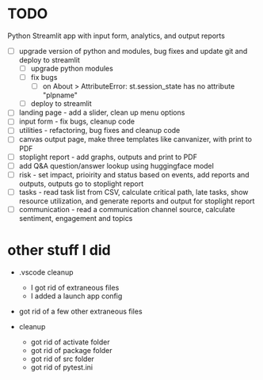 # TODO 

Python Streamlit app with input form, analytics, and output reports
- [ ] upgrade version of python and modules, bug fixes and update git and deploy to streamlit
    - [ ] upgrade python modules
    - [ ] fix bugs 
        - [ ] on About > AttributeError: st.session_state has no attribute "plpname"
    - [ ] deploy to streamlit 
- [ ] landing page - add a slider, clean up menu options
- [ ] input form - fix bugs, cleanup code
- [ ] utilities - refactoring, bug fixes and cleanup code
- [ ] canvas output page, make three templates like canvanizer, with print to PDF
- [ ] stoplight report - add graphs, outputs and print to PDF
- [ ] add Q&A question/answer lookup using huggingface model
- [ ] risk - set impact, prioirity and status based on events, add reports and outputs, outputs go to stoplight report
- [ ] tasks - read task list from CSV, calculate critical path, late tasks, show resource utilization, and generate reports and output for stoplight report
- [ ] communication - read a communication channel source, calculate sentiment, engagement and topics

# other stuff I did
- .vscode cleanup
    - I got rid of extraneous files
    - I added a launch app config
- got rid of a few other extraneous files

- cleanup
    - got rid of activate folder
    - got rid of package folder 
    - got rid of src folder 
    - got rid of pytest.ini